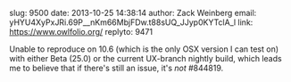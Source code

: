 slug:    9500
date:    2013-10-25 14:38:14
author:  Zack Weinberg
email:   yHYU4XyPxJRi.69P__nKm66MbjFDw.t88sUQ_JJyp0KYTclA_l
link:     https://www.owlfolio.org/
replyto: 9471

Unable to reproduce on 10.6 (which is the only OSX version I can test
on) with either Beta (25.0) or the current UX-branch nightly build,
which leads me to believe that if there's still an issue, it's
<i>not</i> #844819.
